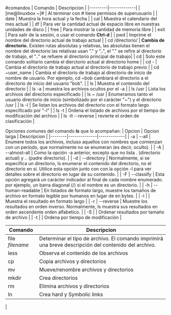 #comandos
| Comando | Descripcion |
|---------|-------------|
| [me@linuxbox ~]# | Al terminar con # tiene permisos de superusuario |
| date | Muestra la hora actual y la fecha |
| cal | Muestra el calendario del mes actual |
| df | Para ver la cantidad actual de espacio libre en nuestras unidades de disco |
| free | Para mostrar la cantidad de memoria libre |
| exit | Para salir de la sesión, o usar el comando **Ctrl-d** |
| pwd | Imprime el nombre del directorio actual de trabajo actual |
| cd /directorio/ | **Cambia de directorio.** Existen rutas absolutas y relativas, las absolutas tienen el nombre del directorio las relativas usan "." y "..", el "." se refire al directorio de trabajo, el ".." se refuere al directorio principal de trabajo|
|  cd | Solo este comando solitario cambia el dierctorio actual al directorio home |
| cd - | Cambia el directorio de trabajo actual al directorio de trabajo previo |
| cd ~user_name | Cambia el directorio de trabajo al directorio de inicio de nombre de usuario. Por ejemplo, cd ~bob cambiará el directorio a el directorio de inicio del usuario "bob". |
| ls | Muestra el contenido del directorio |
| ls -a | muestra los archivos ocultos por el -a |
| ls /usr | Lista los archivos del directorio especificado |
| ls ~ /usr | Enumeramos tanto el usuario directorio de inicio (simbolizado por el carácter "~") y el directorio /usr |
| ls -l | Se listan los archivos del directorio con el formato largo especificado por "-l" |
| ls -t | Ordena el listado de archivos por el tiempo de modificación del archivo |
| ls -lt --reverse | revierte el orden de clasificación |

Opciones comunes del comando ***ls*** que lo acompañan:
| Opcion | Opcion larga | Descripcion |
|--------|--------------|-------------|
| -a | --all | Enumere todos los archivos, incluso aquellos con nombres que comienzan con un período, que normalmente no se enumeran (es decir, oculto). |
| -A | --almost-all | Como la opción -a anterior, excepto que no lista . (directorio actual) y .. (padre directorio). |
| -d | --directory | Normalmente, si se especifica un directorio, ls enumerar el contenido del directorio, no el directorio en sí. Utilice esta opción junto con con la opción -l para ver detalles sobre el directorio en lugar de su contenido. |
| -F | --classify | Esta opción agregará un carácter indicador al final de cada nombre enumerado. por ejemplo, un barra diagonal (/) si el nombre es un directorio. |
| -h | --human-readable | En listados de formato largo, muestre los tamaños de archivo en formato legible por humanos en lugar de en bytes. |
| -l | |  Muestra el resultado en formato largo |
| -r | --reverse | Muestre los resultados en orden inverso. Normalmente, ls muestra sus resultados en orden ascendente orden alfabetico. |
| -S |  | Ordenar resultados por tamaño de archivo |
| -t | | Ordena por tiempo de modificación |

| Comando | Descripcion |
|---------|-------------|
| file *filename* | Determinar el tipo de archivo. El comando imprimirá una breve descripción del contenido del archivo.| 
| less | Observa el contenido de los archivos |
| cp | Copia archivos y directorios |
| mv | Mueve/renombre archivos y directorios |
| mkdir | Crea directorios |
| rm | Elimina archivos y directorios |
| ln | Crea hard y Symbolic links |
| 